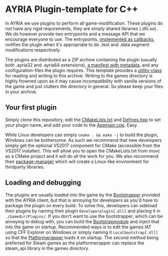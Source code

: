 # AYRIA Plugin-template for C++

In AYRIA we use plugins to perform all game-modification. These plugins do not have any rigid requirements, they are simply shared libraries (.dll/.so). We do however provide two entrypoints and a message API that we encourage everyone to use. The entrypoints, [implemented as callbacks](https://github.com/AyriaPublic/Plugintemplate_cpp/blob/master/Source/Appmain.cpp#L11-L32), notifies the plugin when it's appropriate to do .text and .data segment modifications respectively.

The plugins are distributed as a ZIP archive containing the plugin (usually both .ayria32 and .ayria64 extensions), [a manifest with metadata](#), and any configuration-files the plugin requires. This template provides a [utility-class](https://github.com/AyriaPublic/Plugintemplate_cpp/blob/master/Source/Utility/PackageFS.hpp) for reading and writing to this archive. Writing to the games directory is highly frowned upon as it may cause incompatibility with vanilla versions of the game and just clutters the directory in general. So please keep your files in your archive.

## Your first plugin

Simply clone this repository, edit the [CMakeLists.txt](https://github.com/AyriaPublic/Plugintemplate_cpp/blob/master/CMakeLists.txt) and [Defines.hpp](https://github.com/AyriaPublic/Plugintemplate_cpp/blob/master/Source/Configuration/Defines.hpp) to set your plugin name, and add your code to the [Appmain.cpp](https://github.com/AyriaPublic/Plugintemplate_cpp/blob/master/Source/Appmain.cpp#L11-L32). Easy.

While Linux developers can simply `cmake . && make -j` to build the plugin, Windows can be bothersome. As such we recommend that new developers simply get the optional VS2017 component for CMake (accessible from the VS2017 installer). This will allow you to open the CMakeLists.txt from msvc as a CMake project and it will do all the work for you. We also recommend their [package-manager](https://github.com/Microsoft/vcpkg) which will create a Linux-like environment for thirdparty libraries.

## Loading and debugging

The plugins are usually loaded into the game by the [Bootstrapper](https://github.com/AyriaPublic/Bootstrap_cpp) provided with the AYRIA client, but that is annoying for developers as you'd have to package the plugin on every build. To solve this, developers can sideload their plugins by naming their plugin `Developerplugin[.dll]` and placing it in `./Gamedir/Plugins/`. If you don't want to use the bootstrapper, which can be annoying to debug with, you can build the [Bootstrapmodule](https://github.com/AyriaPublic/Bootstrapmodule_cpp) and inject that into the game on startup. Recommended ways is to edit the games IAT using CFF Explorer on Windows or simply naming it `Localbootstrap[.dll]` so that the [Platformwrapper](https://github.com/Convery/Platformwrapper_cpp/blob/master/Source/Appmain.cpp#L187-L189) loads it on startup. The second method being preferred for Steam games as the platformwrapper can replace the steam_api library in the games directory.

